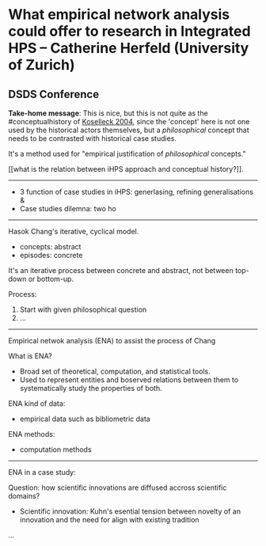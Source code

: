 
# What empirical network analysis could offer to research in Integrated HPS – Catherine Herfeld (University of Zurich)

## DSDS Conference

**Take-home message**: This is nice, but this is not quite as the #conceptualhistory of [Koselleck 2004](Koselleck%202004.md), since the 'concept' here is not one used by the historical actors themselves, but a *philosophical* concept that needs to be contrasted with historical case studies.

It's a method used for "empirical justification of *philosophical* concepts."

[[what is the relation between iHPS approach and conceptual history?]]. 


---

- 3 function of case studies in iHPS: generlasing, refining generalisations &
- Case studies dilemna: two ho

---

Hasok Chang's iterative, cyclical model.
- concepts: abstract
- episodes: concrete

It's an iterative process between concrete and abstract, not between top-down or bottom-up.


Process:
1. Start with given philosophical question
2. ...



---

Empirical netwok analysis (ENA) to assist the process of Chang


What is ENA?
- Broad set of theoretical, computation, and statistical tools.
- Used to represent entities and boserved relations between them to systematically study the properties of both.

ENA kind of data:
- empirical data such as bibliometric data

ENA methods:
- computation methods


---

ENA in a case study:

Question: how scientific innovations are diffused accross scientific domains?

- Scientific innovation: Kuhn's esential tension between novelty of an innovation and the need for align with existing tradition

...



